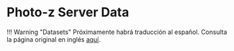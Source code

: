# Photo-z Server Data 


!!! Warning "Datasets"
     Próximamente habrá traducción al español. Consulta la página original en inglés [aquí](https://docs.linea.org.br/en/data/pz_server_data.html).

